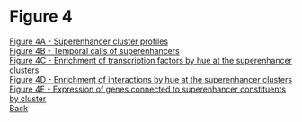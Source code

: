 # Figure 4

[Figure 4A - Superenhancer cluster profiles](../Scripts/Fig4A_Superenhancer_Cluster_Profiles.md)<br>
[Figure 4B - Temporal calls of superenhancers](../Scripts/Fig4B_Superenhancer_Temporal_Calls.md)<br>
[Figure 4C - Enrichment of transcription factors by hue at the superenhancer clusters](../Scripts/Fig4C_Superenhancer_Transcription_Factor_Enrichment.md)<br>
[Figure 4D - Enrichment of interactions by hue at the superenhancer clusters](../Scripts/Fig4D_Superenhancer_Interaction_Enrichment.md)<br>
[Figure 4E - Expression of genes connected to superenhancer constituents by cluster](../Scripts/Fig4E_Superenhancer_Gene_Expression.md)<br>
[Back](../README.md)